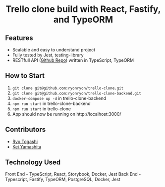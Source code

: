 <h1 align="center">Trello clone build with React, Fastify, and TypeORM</h1>

## Features

- Scalable and easy to understand project
- Fully tested by Jest, testing-library
- RESTfull API ([Github Repo](https://github.com/ryonryon/trello-clone-backend)) written in TypeScript, TypeORM

## How to Start

1. `git clone git@github.com:ryonryon/trello-clone.git`
2. `git clone git@github.com:ryonryon/trello-clone-backend.git`
3. `docker-compose up -d` in trello-clone-backend
4. `npm run start` in trello-clone-backend
5. `npm run start` in trello-clone
6. App should now be running on http://localhost:3000/

## Contributors

- [Ryo Togashi](https://github.com/ryonryon)
- [Kei Yamashita](https://github.com/kei95)

## Technology Used

Front End - TypeScript, React, Storybook, Docker, Jest
Back End - Typescript, Fastify, TypeORM, PostgreSQL, Docker, Jest
